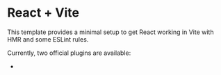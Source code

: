 # React + Vite

This template provides a minimal setup to get React working in Vite with HMR and some ESLint rules.

Currently, two official plugins are available:

- 

